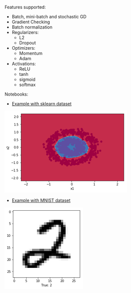 Features supported:
- Batch, mini-batch and stochastic GD
- Gradient Checking
- Batch normalization
- Regularizers:
  - L2
  - Dropout
- Optimizers:
  - Momentum
  - Adam
- Activations:
  - ReLU
  - tanh
  - sigmoid
  - softmax

Notebooks:
- [Example with sklearn dataset](https://nbviewer.jupyter.org/github/polakowo/numpy-dnn/blob/master/examples/sklearn.ipynb)

![](examples/images/sklearn.png)

- [Example with MNIST dataset](https://nbviewer.jupyter.org/github/polakowo/numpy-dnn/blob/master/examples/mnist.ipynb)

![](examples/images/mnist.png)
